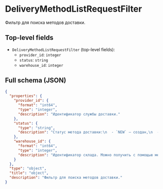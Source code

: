 # DeliveryMethodListRequestFilter

Фильтр для поиска методов доставки.

## Top-level fields
- `DeliveryMethodListRequestFilter` (top-level fields):
  - `provider_id`: `integer`
  - `status`: `string`
  - `warehouse_id`: `integer`

## Full schema (JSON)
```json
{
  "properties": {
    "provider_id": {
      "format": "int64",
      "type": "integer",
      "description": "Идентификатор службы доставки."
    },
    "status": {
      "type": "string",
      "description": "Статус метода доставки:\n  - `NEW` — создан,\n  - `EDITED` — редактируется,\n  - `ACTIVE` — активный,\n  - `DISABLED` — неактивный.\n"
    },
    "warehouse_id": {
      "format": "int64",
      "type": "integer",
      "description": "Идентификатор склада. Можно получить с помощью метода [/v1/warehouse/list ](#operation/WarehouseAPI_WarehouseList)."
    }
  },
  "type": "object",
  "title": "object",
  "description": "Фильтр для поиска методов доставки."
}
```
